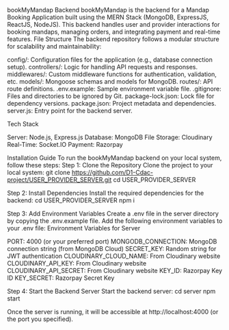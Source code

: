 bookMyMandap Backend
bookMyMandap is the backend for a Mandap Booking Application built using the MERN Stack (MongoDB, ExpressJS, ReactJS, NodeJS). This backend handles user and provider interactions for booking mandaps, managing orders, and integrating payment and real-time features.
File Structure
The backend repository follows a modular structure for scalability and maintainability:

config/: Configuration files for the application (e.g., database connection setup).
controllers/: Logic for handling API requests and responses.
middlewares/: Custom middleware functions for authentication, validation, etc.
models/: Mongoose schemas and models for MongoDB.
routes/: API route definitions.
.env.example: Sample environment variable file.
.gitignore: Files and directories to be ignored by Git.
package-lock.json: Lock file for dependency versions.
package.json: Project metadata and dependencies.
server.js: Entry point for the backend server.

Tech Stack

Server: Node.js, Express.js
Database: MongoDB
File Storage: Cloudinary
Real-Time: Socket.IO
Payment: Razorpay

Installation Guide
To run the bookMyMandap backend on your local system, follow these steps:
Step 1: Clone the Repository
Clone the project to your local system:
git clone https://github.com/D1-Cdac-project/USER_PROVIDER_SERVER.git
cd USER_PROVIDER_SERVER

Step 2: Install Dependencies
Install the required dependencies for the backend:
cd USER_PROVIDER_SERVER
npm i

Step 3: Add Environment Variables
Create a .env file in the server directory by copying the .env.example file. Add the following environment variables to your .env file:
Environment Variables for Server

PORT: 4000 (or your preferred port)
MONGODB_CONNECTION: MongoDB connection string (from MongoDB Cloud)
SECRET_KEY: Random string for JWT authentication
CLOUDINARY_CLOUD_NAME: From Cloudinary website
CLOUDINARY_API_KEY: From Cloudinary website
CLOUDINARY_API_SECRET: From Cloudinary website
KEY_ID: Razorpay Key ID
KEY_SECRET: Razorpay Secret Key

Step 4: Start the Backend Server
Start the backend server:
cd server
npm start

Once the server is running, it will be accessible at http://localhost:4000 (or the port you specified).
